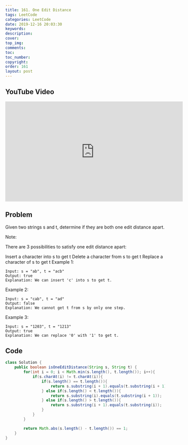 ```yaml
---
title: 161. One Edit Distance
tags: LeetCode
categories: LeetCode
date: 2019-12-16 20:03:30
keywords:
description:
cover:
top_img:
comments:
toc:
toc_number:
copyright:
order: 161
layout: post
---
```


## YouTube Video

<iframe width="560" height="315" src="https://www.youtube.com/embed/nDstaiEUljY" frameborder="0" allow="accelerometer; autoplay; encrypted-media; gyroscope; picture-in-picture" allowfullscreen></iframe>

## Problem

Given two strings s and t, determine if they are both one edit distance apart.

Note:

There are 3 possibilities to satisfy one edit distance apart:

Insert a character into s to get t
Delete a character from s to get t
Replace a character of s to get t
Example 1:

```
Input: s = "ab", t = "acb"
Output: true
Explanation: We can insert 'c' into s to get t.
```

Example 2:

```
Input: s = "cab", t = "ad"
Output: false
Explanation: We cannot get t from s by only one step.
```

Example 3:

```
Input: s = "1203", t = "1213"
Output: true
Explanation: We can replace '0' with '1' to get t.
```

## Code

```java
class Solution {
    public boolean isOneEditDistance(String s, String t) {
        for(int i = 0; i < Math.min(s.length(), t.length()); i++){
            if(s.charAt(i) != t.charAt(i)){
                if(s.length() == t.length()){
                    return s.substring(i + 1).equals(t.substring(i + 1));
                } else if(s.length() < t.length()){
                    return s.substring(i).equals(t.substring(i + 1));
                } else if(s.length() > t.length()){
                    return s.substring(i + 1).equals(t.substring(i));
                }
            }
        }

        return Math.abs(s.length() - t.length()) == 1;
    }
}
```
